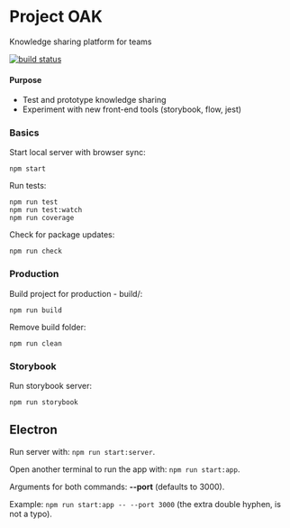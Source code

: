 # Project OAK
Knowledge sharing platform for teams


[![build status](https://gitlab.com/clai/project-oak-web/badges/master/build.svg)](https://gitlab.com/clai/project-oak-web/commits/master)

#### Purpose
* Test and prototype knowledge sharing
* Experiment with new front-end tools (storybook, flow, jest)

### Basics
Start local server with browser sync:

    npm start

Run tests:

    npm run test
    npm run test:watch
    npm run coverage

Check for package updates:

    npm run check

### Production
Build project for production - build/:

    npm run build

Remove build folder:

    npm run clean

### Storybook
Run storybook server:

    npm run storybook

## Electron

Run server with: `npm run start:server`.

Open another terminal to run the app with: `npm run start:app`.

Arguments for both commands:
**--port** (defaults to 3000).

Example: `npm run start:app -- --port 3000` (the extra double hyphen, is not a typo).
